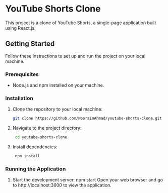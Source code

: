 # YouTube Shorts Clone

This project is a clone of YouTube Shorts, a single-page application built using React.js.

## Getting Started

Follow these instructions to set up and run the project on your local machine.

### Prerequisites

- Node.js and npm installed on your machine.

### Installation

1. Clone the repository to your local machine:
   ```sh
   git clone https://github.com/NoorainAhmad/youtube-shorts-clone.git 
2. Navigate to the project directory:
   ```sh
    cd youtube-shorts-clone
4. Install dependencies:
   ```sh
    npm install
### Running the Application
 1. Start the development server:
     npm start
Open your web browser and go to http://localhost:3000 to view the application.
    
